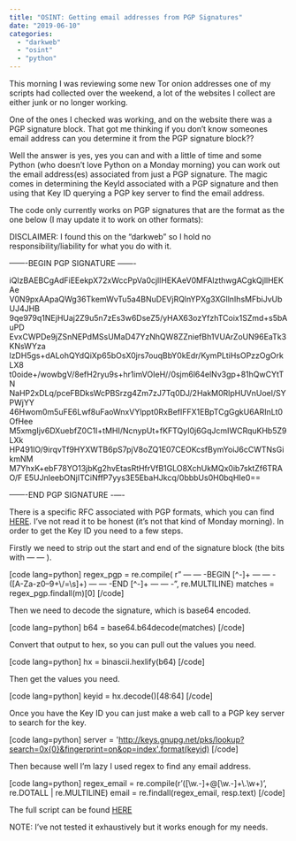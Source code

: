 ```yaml
---
title: "OSINT: Getting email addresses from PGP Signatures"
date: "2019-06-10"
categories: 
  - "darkweb"
  - "osint"
  - "python"
---
```


This morning I was reviewing some new Tor onion addresses one of my scripts had collected over the weekend, a lot of the websites I collect are either junk or no longer working.

One of the ones I checked was working, and on the website there was a PGP signature block. That got me thinking if you don’t know someones email address can you determine it from the PGP signature block??

Well the answer is yes, yes you can and with a little of time and some Python (who doesn’t love Python on a Monday morning) you can work out the email address(es) associated from just a PGP signature. The magic comes in determining the KeyId associated with a PGP signature and then using that Key ID querying a PGP key server to find the email address.

The code only currently works on PGP signatures that are the format as the one below (I may update it to work on other formats):

DISCLAIMER: I found this on the “darkweb” so I hold no responsibility/liability for what you do with it.

——-BEGIN PGP SIGNATURE ——-

iQIzBAEBCgAdFiEEekpX72xWccPpVa0cjllHEKAeV0MFAlzthwgACgkQjllHEKAe V0N9pxAApaQWg36TkemWvTu5a4BNuDEVjRQlnYPXg3XGllnIhsMFbiJvUbUJ4JHB 9qe979q1NEjHUaj2Z9u5n7zEs3w6DseZ5/yHAX63ozYfzhTCoix1SZmd+s5bAuPD EvxCWPDe9jZSnNEPdMSsUMaD47YzNhQW8ZZniefBh1VUArZoUN96EaTk3KNsWYza lzDH5gs+dALohQYdQiXp65bOsX0jrs7ouqBbY0kEdr/KymPLtiHsOPzzOgOrkLX8 t0oide+/wowbgV/8efH2ryu9s+hr1imVOIeH//0sjm6l64elNv3gp+81hQwCYtTN NaHP2xDLq/pceFBDksWcPBSrzg4Zm7zJ7Tq0DJ/2HakM0RlpHUVnUoel/SYPWjYY 46Hwom0m5uFE6Lwf8uFaoWnxVYlppt0RxBefIFFX1EBpTCgGgkU6ARInLt0OfHee M5xmgIjv6DXuebfZ0C1I+tMHI/NcnypUt+fKFTQyI0j6GqJcmIWCRquKHb5Z9LXk HP491lO/9irqvTf9HYXWTB6pS7pjV8oZQ1E07CEOKcsfBymYoiJ6cCWTNsGikmNM M7YhxK+ebF78YO13jbKg2hvEtasRtHfrVfB1GLO8XchUkMQx0ib7sktZf6TRAO/F E5UJnleebONjITCiNffP7yys3E5EbaHJkcq/0bbbUs0H0bqHIe0==

——-END PGP SIGNATURE -—-

There is a specific RFC associated with PGP formats, which you can find [HERE](https://tools.ietf.org/html/rfc4880). I’ve not read it to be honest (it’s not that kind of Monday morning). In order to get the Key ID you need to a few steps.

Firstly we need to strip out the start and end of the signature block (the bits with — — ).

\[code lang=python\] regex\_pgp = re.compile( r” — — -BEGIN \[^-\]+ — — -(\[A-Za-z0–9+\\/=\\s\]+) — — -END \[^-\]+ — — -”, re.MULTILINE) matches = regex\_pgp.findall(m)\[0\] \[/code\]

Then we need to decode the signature, which is base64 encoded.

\[code lang=python\] b64 = base64.b64decode(matches) \[/code\]

Convert that output to hex, so you can pull out the values you need.

\[code lang=python\] hx = binascii.hexlify(b64) \[/code\]

Then get the values you need.

\[code lang=python\] keyid = hx.decode()\[48:64\] \[/code\]

Once you have the Key ID you can just make a web call to a PGP key server to search for the key.

\[code lang=python\] server = 'http://keys.gnupg.net/pks/lookup?search=0x{0}&fingerprint=on&op=index'.format(keyid) \[/code\]

Then because well I’m lazy I used regex to find any email address.

\[code lang=python\] regex\_email = re.compile(r’(\[\\w.-\]+@\[\\w.-\]+\\.\\w+)’, re.DOTALL | re.MULTILINE) email = re.findall(regex\_email, resp.text) \[/code\]

The full script can be found [HERE](https://github.com/catalyst256/MyJunk/blob/master/decode-pgpsig.py)

NOTE: I’ve not tested it exhaustively but it works enough for my needs.
